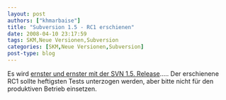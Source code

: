 ```yaml
---
layout: post
authors: ["khmarbaise"]
title: "Subversion 1.5 - RC1 erschienen"
date: 2008-04-10 23:17:59
tags: SKM,Neue Versionen,Subversion
categories: [SKM,Neue Versionen,Subversion]
post-type: blog
---
```

Es wird [ernster und ernster mit der SVN 1.5. Release](http://subversion.tigris.org/servlets/ReadMsg?list=dev&msgNo=137010 "ernster und ernster mit der SVN 1.5. Release").....
Der erschienene RC1 sollte heftigsten Tests unterzogen werden, aber bitte nicht für den produktiven Betrieb einsetzen.
